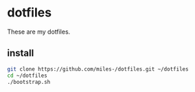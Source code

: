 dotfiles
========

These are my dotfiles.

## install
```sh
git clone https://github.com/miles-/dotfiles.git ~/dotfiles
cd ~/dotfiles
./bootstrap.sh
```
